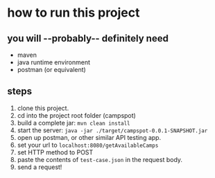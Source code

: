 # how to run this project


## you will --probably-- definitely need
* maven
* java runtime environment
* postman (or equivalent)

## steps
1. clone this project.
2. cd into the project root folder (campspot)
3. build a complete jar: `mvn clean install`
4. start the server: `java -jar ./target/campspot-0.0.1-SNAPSHOT.jar`
5. open up postman, or other similar API testing app.
6. set your url to `localhost:8080/getAvailableCamps`
7. set HTTP method to POST
8. paste the contents of `test-case.json` in the request body.
9. send a request!